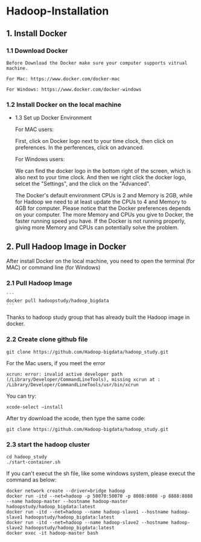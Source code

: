 # Hadoop-Installation

## 1. Install Docker

### 1.1 Download Docker 
	
	Before Download the Docker make sure your computer supports vitrual machine.

	For Mac: https://www.docker.com/docker-mac
	
	For Windows: https://www.docker.com/docker-windows
	
	
### 1.2 Install Docker on the local machine
	
* 1.3 Set up Docker Environment

	For MAC users:
	
	First, click on Docker logo next to your time clock, then click on preferences.
	In the perferences, click on advanced. 
	
	For Windows users:
	
	We can find the docker logo in the bottom right of the screen, which is also next to your time clock. 
	And then we right click the docker logo, selcet the "Settings", and the click on the "Advanced".
	
	The Docker's default environment CPUs is 2 and Memory is 2GB, while for Hadoop we need to at least
	update the CPUs to 4 and Memory to 4GB for computer.
	Please notice that the Docker preferences depends on your computer.
	The more Memory and CPUs you give to Docker, the faster running speed you have. 
	If the Docker is not running properly, giving more Memory and CPUs can potentially solve the problem.
	
## 2. Pull Hadoop Image in Docker

After install Docker on the local machine, you need to open the terminal (for MAC) or command line (for Windows)
	
### 2.1 Pull Hadoop Image
	
	```
	docker pull hadoopstudy/hadoop_bigdata
	```
Thanks to hadoop study group that has already built the Hadoop image in docker.
	


	
### 2.2 Create clone github file
	
	git clone https://github.com/Hadoop-bigdata/hadoop_study.git
	
For the Mac users, if you meet the error

	xcrun: error: invalid active developer path (/Library/Developer/CommandLineTools), missing xcrun at : /Library/Developer/CommandLineTools/usr/bin/xcrun

You can try:

	xcode-select –install

After try download the xcode, then type the same code:

	git clone https://github.com/Hadoop-bigdata/hadoop_study.git

	

### 2.3 start the hadoop cluster

	cd hadoop_study
	./start-container.sh

	
If you can't execut the sh file, like some windows system, please execut the command as below:

	docker network create --driver=bridge hadoop
	docker run -itd --net=hadoop -p 50070:50070 -p 8088:8088 -p 8888:8888 --name hadoop-master --hostname hadoop-master hadoopstudy/hadoop_bigdata:latest
	docker run -itd --net=hadoop --name hadoop-slave1 --hostname hadoop-slave1 hadoopstudy/hadoop_bigdata:latest
	docker run -itd --net=hadoop --name hadoop-slave2 --hostname hadoop-slave2 hadoopstudy/hadoop_bigdata:latest
	docker exec -it hadoop-master bash	

	
